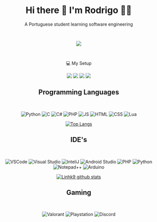 <!--
### Hi there 👋

<!--
**linhk9/linhk9** is a ✨ _special_ ✨ repository because its `README.md` (this file) appears on your GitHub profile.

Here are some ideas to get you started:

- 🔭 I’m currently working on ...
- 🌱 I’m currently learning ...
- 👯 I’m looking to collaborate on ...
- 🤔 I’m looking for help with ...
- 💬 Ask me about ...
- 📫 How to reach me: ...
- 😄 Pronouns: ...
- ⚡ Fun fact: ...
-->


<h1 align='center'>
Hi there 👋 I'm Rodrigo 👨‍💻
</h1> 

<p align='center'>
  A Portuguese student learning software engineering
</p>

<br>
<div align="center">
  <p>
    <img src="https://i.imgur.com/sCDjVsp.gif">
  </p>
</div>
<br>

<p align='center'>
  💻 My Setup<br/><br/>
  <img src="https://img.shields.io/badge/Windows_11_Pro-0078d4?style=for-the-badge&logo=windows-11&logoColor=white" />
  <img src="https://img.shields.io/badge/AMD%20Ryzen_7_2700X-ED1C24?style=for-the-badge&logo=amd&logoColor=white" />
  <img src="https://img.shields.io/badge/RAM-16GB-%230071C5.svg?&style=for-the-badge&logoColor=white" />
  <img src="https://img.shields.io/badge/nvidia-gtx%201650 SUPER-%2376B900.svg?&style=for-the-badge&logo=nvidia&logoColor=white" />
</p>

<div>
  <h2 align="center">Programming Languages</h2>
  <br>
  <p align="center">
    <img src="https://img.shields.io/badge/Python-2C4A72?style=for-the-badge&logo=python&logoColor=white" alt="Python">
    <img src="https://img.shields.io/badge/C-00599C?style=for-the-badge&logo=c&logoColor=white" alt="C">
    <img src="https://img.shields.io/badge/C%23-239120?style=for-the-badge&logo=c-sharp&logoColor=white" alt="C#">
    <img src="https://img.shields.io/badge/PHP-777BB4?style=for-the-badge&logo=php&logoColor=black" alt="PHP">
    <img src="https://img.shields.io/badge/JavaScript-F7DF1E?style=for-the-badge&logo=javascript&logoColor=black" alt="JS">
    <img src="https://img.shields.io/badge/HTML5-E34F26?style=for-the-badge&logo=html5&logoColor=white" alt="HTML">
    <img src="https://img.shields.io/badge/CSS3-1572B6?style=for-the-badge&logo=css3&logoColor=white" alt="CSS">
    <img src="https://img.shields.io/badge/Lua-2C2D72?style=for-the-badge&logo=lua&logoColor=white" alt="Lua">
  </p>
</div>


<div align="center"
 
 [![Top Langs](https://github-readme-stats.vercel.app/api/top-langs/?username=linhk9&show_icons=true&langs_count=999999999999&theme=react&count_private=true)](https://github.com/linhk9/github-readme-stats)
     
</div>

<div>
  <h2 align="center">IDE's</h2>
  <br>
  <p align="center">
    <img src="https://img.shields.io/badge/VSCode-0078D4?style=for-the-badge&logo=visual%20studio%20code&logoColor=white" alt="VSCode">
    <img src="https://img.shields.io/badge/Visual_Studio-5C2D91?style=for-the-badge&logo=visual%20studio&logoColor=white" alt="Visual Studio">
    <img src="https://img.shields.io/badge/IntelliJ_IDEA-000000.svg?style=for-the-badge&logo=intellij-idea&logoColor=white" alt="InteliJ">
    <img src="https://img.shields.io/badge/Android_Studio-239120?style=for-the-badge&logo=android-studio&logoColor=white" alt="Android Studio">
    <img src="http://img.shields.io/badge/-PHPStorm-181717?style=for-the-badge&logo=phpstorm&logoColor=white" alt="PHP">
    <img src="https://img.shields.io/badge/PyCharm-000000.svg?&style=for-the-badge&logo=PyCharm&logoColor=white" alt="Python">
    <img src="https://img.shields.io/badge/Notepad++-90E59A.svg?style=for-the-badge&logo=notepad%2B%2B&logoColor=black" alt="Notepad++">
    <img src="https://img.shields.io/badge/Arduino_IDE-00979D?style=for-the-badge&logo=arduino&logoColor=white" alt="Arduino">
  </p>
</div>

<div align="center"

 [![Linhk9 github stats](https://github-readme-stats.vercel.app/api?username=Linhk9&count_private=true&show_icons=true&theme=react)](https://github.com/linhk9/github-readme-stats) 

</div>

<div>
  <h2 align="center">Gaming</h2>
  <br>
  <p align="center">
    <img src="https://img.shields.io/badge/Valorant-fa4454?style=for-the-badge&logo=valorant&logoColor=white" alt="Valorant">
    <img src="https://img.shields.io/badge/PlayStation-003791?style=for-the-badge&logo=playstation&logoColor=white" alt="Playstation">
    <img src="https://img.shields.io/badge/Discord-5865F2?style=for-the-badge&logo=discord&logoColor=white" alt="Discord">
</div>


